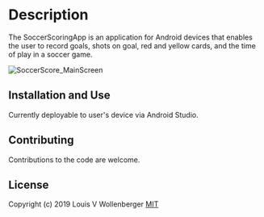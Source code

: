 # Description
The SoccerScoringApp is an application for Android devices that enables the user to record goals, shots on goal, red and yellow cards, and the time of play in a soccer game.

![SoccerScore_MainScreen](https://user-images.githubusercontent.com/37195570/70078619-dc73da80-15b7-11ea-877d-1bd61da6eabc.png)

## Installation and Use

Currently deployable to user's device via Android Studio.

## Contributing

Contributions to the code are welcome.

## License
Copyright (c) 2019 Louis V Wollenberger
[MIT](SoccerScoringApp/LICENSE)
